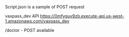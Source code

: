 Script.json is a sample of POST request

vaxpass_dev API
https://0mfyguy9zb.execute-api.us-west-1.amazonaws.com/vaxpass_dev

/doctor - POST available
